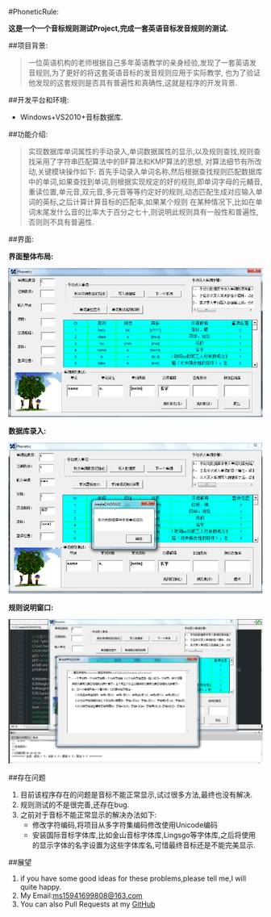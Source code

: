 #PhoneticRule:

**这是一个一个音标规则测试Project,完成一套英语音标发音规则的测试.**

##项目背景:
> 一位英语机构的老师根据自己多年英语教学的亲身经验,发现了一套英语发音规则,为了更好的将这套英语音标的发音规则应用于实际教学,
    也为了验证他发现的这套规则是否具有普遍性和真确性,这就是程序的开发背景.

##开发平台和环境:
+ Windows+VS2010+音标数据库.

##功能介绍:

> 实现数据库单词属性的手动录入,单词数据属性的显示,以及规则查找,规则查找采用了字符串匹配算法中的BF算法和KMP算法的思想,
对算法细节有所改动,关键模块操作如下:
首先手动录入单词名称,然后根据查找规则匹配数据库中的单词,如果查找到单词,则根据实现规定的好的规则,即单词字母的元輔音,
重读位置,单元音,双元音,多元音等等约定好的规则,动态匹配生成对应输入单词的英标,之后计算计算音标的匹配率,如果某个规则
在某种情况下,比如在单词末尾发什么音的比率大于百分之七十,则说明此规则具有一般性和普遍性,否则则不具有普遍性.

##界面:

**界面整体布局:**

![PhoneticRule](./pic/PhoneticRule.png)

**数据库录入:**

![Phonetic](./pic/Phonetic.png)

**规则说明窗口:**

![PhoneticRuleInfo](./pic/PhoneticRule1.png)

##存在问题
1. 目前该程序存在的问题是音标不能正常显示,试过很多方法,最终也没有解决.
2. 规则测试的不是很完善,还存在bug.
3. 之前对于音标不能正常显示的解决办法如下:
    + 修改字符编码,将项目从多字符集编码修改使用Unicode编码
    + 安装国际音标字体库,比如金山音标字体库,Lingsgo等字体库,之后将使用的显示字体的名字设置为这些字体库名,可惜最终音标还是不能完美显示.

##展望
1. if you have some good ideas for these problems,please tell me,I will quite happy.
2. My Email:ms15941699808@163.com
3. You can also Pull Requests at my [GitHub](https://github.com/mushroomgithub/PhoneticRule)
